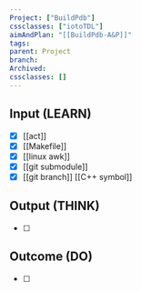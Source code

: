 ```yaml
---
Project: ["BuildPdb"]
cssclasses: ["iotoTDL"]
aimAndPlan: "[[BuildPdb-A&P]]"
tags: 
parent: Project
branch: 
Archived: 
cssclasses: []
---
```

## Input (LEARN)

- [x] [[act]]
- [x] [[Makefile]]
- [x] [[linux awk]]
- [x] [[git submodule]]
- [x] [[git branch]]
[[C++ symbol]]

## Output (THINK)

- [ ] 

## Outcome (DO)

- [ ] 
